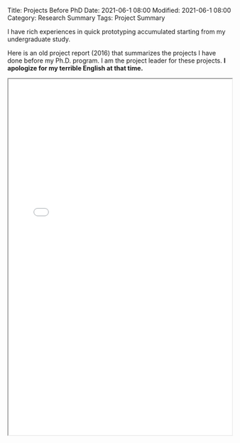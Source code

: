 Title: Projects Before PhD
Date: 2021-06-1 08:00
Modified: 2021-06-1 08:00
Category: Research Summary
Tags: Project Summary

I have rich experiences in quick prototyping accumulated starting from my undergraduate study. 


Here is an old project report (2016) that summarizes the projects I have done before my Ph.D. program. I am the project leader for these projects. **I apologize for my terrible English at that time.**


<iframe src="/pdfs/Projects_Before_PhD.pdf" width="100%" height="800px">
</iframe>
